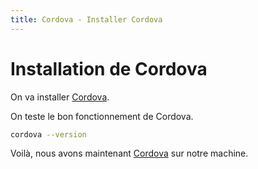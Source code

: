```yaml
---
title: Cordova - Installer Cordova
---
```


# Installation de Cordova

On va installer <a href="https://cordova.apache.org/" target="_blank">Cordova</a>.

On teste le bon fonctionnement de Cordova.

```bash
cordova --version
```

Voilà, nous avons maintenant [Cordova](../cordova) sur notre machine.

